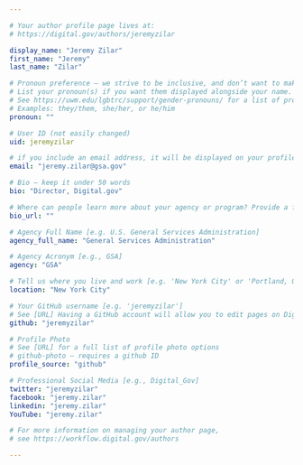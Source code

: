 ```yaml
---

# Your author profile page lives at:
# https://digital.gov/authors/jeremyzilar

display_name: "Jeremy Zilar"
first_name: "Jeremy"
last_name: "Zilar"

# Pronoun preference — we strive to be inclusive, and don’t want to make assumptions on a person’s first name (be it a gender-neutral name, or is one more common in languages other than English). Learn more http://www.MyPronouns.org
# List your pronoun(s) if you want them displayed alongside your name. Leave it blank and we'll use just your name.
# See https://uwm.edu/lgbtrc/support/gender-pronouns/ for a list of pronouns
# Examples: they/them, she/her, or he/him
pronoun: ""

# User ID (not easily changed)
uid: jeremyzilar

# if you include an email address, it will be displayed on your profile page
email: "jeremy.zilar@gsa.gov"

# Bio — keep it under 50 words
bio: "Director, Digital.gov"

# Where can people learn more about your agency or program? Provide a full URL [e.g. 'https://www.example.gov/']
bio_url: ""

# Agency Full Name [e.g. U.S. General Services Administration]
agency_full_name: "General Services Administration"

# Agency Acronym [e.g., GSA]
agency: "GSA"

# Tell us where you live and work [e.g. 'New York City' or 'Portland, OR']
location: "New York City"

# Your GitHub username [e.g. 'jeremyzilar']
# See [URL] Having a GitHub account will allow you to edit pages on DigitalGov. The image used in your GitHub account can also be used to populate your digital.gov profile photo.
github: "jeremyzilar"

# Profile Photo
# See [URL] for a full list of profile photo options
# github-photo — requires a github ID
profile_source: "github"

# Professional Social Media [e.g., Digital_Gov]
twitter: "jeremyzilar"
facebook: "jeremy.zilar"
linkedin: "jeremy.zilar"
YouTube: "jeremy.zilar"

# For more information on managing your author page,
# see https://workflow.digital.gov/authors

---
```

